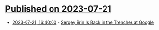 # [Published on 2023-07-21](index.md)

* [2023-07-21, 16:40:00](https://tech.slashdot.org/story/23/07/21/1612230/sergey-brin-is-back-in-the-trenches-at-google?utm_source=rss1.0mainlinkanon&utm_medium=feed) - [Sergey Brin Is Back in the Trenches at Google](https://tech.slashdot.org/story/23/07/21/1612230/sergey-brin-is-back-in-the-trenches-at-google?utm_source=rss1.0mainlinkanon&utm_medium=feed)
